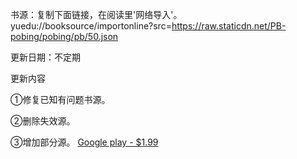 书源：复制下面链接，在阅读里'网络导入'。 yuedu://booksource/importonline?src=https://raw.staticdn.net/PB-pobing/pobing/pb/50.json

更新日期：不定期

更新内容

①修复已知有问题书源。

②删除失效源。

③增加部分源。
<a href="https://play.google.com/store/apps/details?id=io.legado.play.release" rel="nofollow">Google play - $1.99</a>
